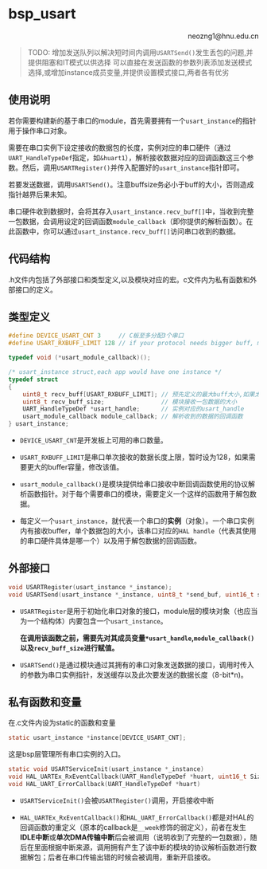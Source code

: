 # bsp_usart

<p align='right'>neozng1@hnu.edu.cn</p>

> TODO: 增加发送队列以解决短时间内调用`USARTSend()`发生丢包的问题,并提供阻塞和IT模式以供选择
> 可以直接在发送函数的参数列表添加发送模式选择,或增加instance成员变量,并提供设置模式接口,两者各有优劣

## 使用说明

若你需要构建新的基于串口的module，首先需要拥有一个`usart_instance`的指针用于操作串口对象。

需要在串口实例下设定接收的数据包的长度，实例对应的串口硬件（通过`UART_HandleTypeDef`指定，如`&huart1`），解析接收数据对应的回调函数这三个参数。然后，调用`USARTRegister()`并传入配置好的`usart_instance`指针即可。

若要发送数据，调用`USARTSend()`。注意buffsize务必小于buff的大小，否则造成指针越界后果未知。

串口硬件收到数据时，会将其存入`usart_instance.recv_buff[]`中，当收到完整一包数据，会调用设定的回调函数`module_callback`（即你提供的解析函数）。在此函数中，你可以通过`usart_instance.recv_buff[]`访问串口收到的数据。

## 代码结构

.h文件内包括了外部接口和类型定义,以及模块对应的宏。c文件内为私有函数和外部接口的定义。

## 类型定义

```c
#define DEVICE_USART_CNT 3     // C板至多分配3个串口
#define USART_RXBUFF_LIMIT 128 // if your protocol needs bigger buff, modify here

typedef void (*usart_module_callback)();

/* usart_instance struct,each app would have one instance */
typedef struct
{
    uint8_t recv_buff[USART_RXBUFF_LIMIT]; // 预先定义的最大buff大小,如果太小请修改USART_RXBUFF_LIMIT
    uint8_t recv_buff_size;                // 模块接收一包数据的大小
    UART_HandleTypeDef *usart_handle;      // 实例对应的usart_handle
    usart_module_callback module_callback; // 解析收到的数据的回调函数
} usart_instance;
```

- `DEVICE_USART_CNT`是开发板上可用的串口数量。

- `USART_RXBUFF_LIMIT`是串口单次接收的数据长度上限，暂时设为128，如果需要更大的buffer容量，修改该值。

- `usart_module_callback()`是模块提供给串口接收中断回调函数使用的协议解析函数指针。对于每个需要串口的模块，需要定义一个这样的函数用于解包数据。

- 每定义一个`usart_instance`，就代表一个串口的**实例**（对象）。一个串口实例内有接收buffer，单个数据包的大小，该串口对应的`HAL handle`（代表其使用的串口硬件具体是哪一个）以及用于解包数据的回调函数。


## 外部接口

```c
void USARTRegister(usart_instance *_instance);
void USARTSend(usart_instance *_instance, uint8_t *send_buf, uint16_t send_size);
```

- `USARTRegister`是用于初始化串口对象的接口，module层的模块对象（也应当为一个结构体）内要包含一个`usart_instance`。

  **在调用该函数之前，需要先对其成员变量`*usart_handle`,`module_callback()`以及`recv_buff_size`进行赋值。**

- `USARTSend()`是通过模块通过其拥有的串口对象发送数据的接口，调用时传入的参数为串口实例指针，发送缓存以及此次要发送的数据长度（8-bit\*n)。

## 私有函数和变量

在.c文件内设为static的函数和变量

```c
static usart_instance *instance[DEVICE_USART_CNT];
```

这是bsp层管理所有串口实例的入口。

```c
static void USARTServiceInit(usart_instance *_instance)
void HAL_UARTEx_RxEventCallback(UART_HandleTypeDef *huart, uint16_t Size)
void HAL_UART_ErrorCallback(UART_HandleTypeDef *huart)
```

- `USARTServiceInit()`会被`USARTRegister()`调用，开启接收中断

- `HAL_UARTEx_RxEventCallback()`和`HAL_UART_ErrorCallback()`都是对HAL的回调函数的重定义（原本的callback是`__week`修饰的弱定义），前者在发生**IDLE中断**或**单次DMA传输中断**后会被调用（说明收到了完整的一包数据），随后在里面根据中断来源，调用拥有产生了该中断的模块的协议解析函数进行数据解包；后者在串口传输出错的时候会被调用，重新开启接收。
